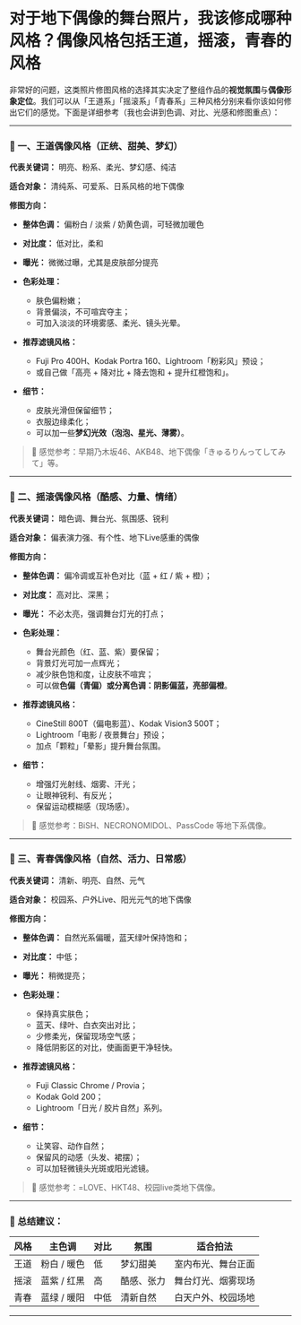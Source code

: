 # 对于地下偶像的舞台照片，我该修成哪种风格？偶像风格包括王道，摇滚，青春的风格

非常好的问题，这类照片修图风格的选择其实决定了整组作品的**视觉氛围**与**偶像形象定位**。我们可以从「王道系」「摇滚系」「青春系」三种风格分别来看你该如何修出它们的感觉。下面是详细参考（我也会讲到色调、对比、光感和修图重点）：

---

### 🎀 一、王道偶像风格（正统、甜美、梦幻）

**代表关键词：** 明亮、粉系、柔光、梦幻感、纯洁

**适合对象：** 清纯系、可爱系、日系风格的地下偶像

**修图方向：**

* **整体色调：** 偏粉白 / 淡紫 / 奶黄色调，可轻微加暖色
* **对比度：** 低对比，柔和
* **曝光：** 微微过曝，尤其是皮肤部分提亮
* **色彩处理：**

  * 肤色偏粉嫩；
  * 背景偏淡，不可喧宾夺主；
  * 可加入淡淡的环境雾感、柔光、镜头光晕。
* **推荐滤镜风格：**

  * Fuji Pro 400H、Kodak Portra 160、Lightroom「粉彩风」预设；
  * 或自己做「高亮 + 降对比 + 降去饱和 + 提升红橙饱和」。
* **细节：**

  * 皮肤光滑但保留细节；
  * 衣服边缘柔化；
  * 可以加一些**梦幻光效（泡泡、星光、薄雾）**。

> 📸 感觉参考：早期乃木坂46、AKB48、地下偶像「きゅるりんってしてみて」等。

---

### 🎸 二、摇滚偶像风格（酷感、力量、情绪）

**代表关键词：** 暗色调、舞台光、氛围感、锐利

**适合对象：** 偏表演力强、有个性、地下Live感重的偶像

**修图方向：**

* **整体色调：** 偏冷调或互补色对比（蓝 + 红 / 紫 + 橙）；
* **对比度：** 高对比、深黑；
* **曝光：** 不必太亮，强调舞台灯光的打点；
* **色彩处理：**

  * 舞台光颜色（红、蓝、紫）要保留；
  * 背景灯光可加一点辉光；
  * 减少肤色饱和度，让皮肤不喧宾；
  * 可以做**色偏（青偏）或分离色调：阴影偏蓝，亮部偏橙**。
* **推荐滤镜风格：**

  * CineStill 800T（偏电影蓝）、Kodak Vision3 500T；
  * Lightroom「电影 / 夜景舞台」预设；
  * 加点「颗粒」「晕影」提升舞台氛围。
* **细节：**

  * 增强灯光射线、烟雾、汗光；
  * 让眼神锐利、有反光；
  * 保留运动模糊感（现场感）。

> 📸 感觉参考：BiSH、NECRONOMIDOL、PassCode 等地下系偶像。

---

### 🌼 三、青春偶像风格（自然、活力、日常感）

**代表关键词：** 清新、明亮、自然、元气

**适合对象：** 校园系、户外Live、阳光元气的地下偶像

**修图方向：**

* **整体色调：** 自然光系偏暖，蓝天绿叶保持饱和；
* **对比度：** 中低；
* **曝光：** 稍微提亮；
* **色彩处理：**

  * 保持真实肤色；
  * 蓝天、绿叶、白衣突出对比；
  * 少修柔光，保留现场空气感；
  * 降低阴影区的对比，使画面更干净轻快。
* **推荐滤镜风格：**

  * Fuji Classic Chrome / Provia；
  * Kodak Gold 200；
  * Lightroom「日光 / 胶片自然」系列。
* **细节：**

  * 让笑容、动作自然；
  * 保留风的动感（头发、裙摆）；
  * 可以加轻微镜头光斑或阳光滤镜。

> 📸 感觉参考：=LOVE、HKT48、校园live类地下偶像。

---

### 🌈 总结建议：

| 风格 | 主色调     | 对比 | 氛围    | 适合拍法      |
| -- | ------- | -- | ----- | --------- |
| 王道 | 粉白 / 暖色 | 低  | 梦幻甜美  | 室内布光、舞台正面 |
| 摇滚 | 蓝紫 / 红黑 | 高  | 酷感、张力 | 舞台灯光、烟雾现场 |
| 青春 | 蓝绿 / 暖阳 | 中低 | 清新自然  | 白天户外、校园场地 |

---
